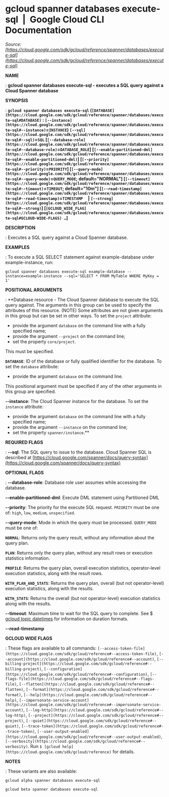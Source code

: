 # gcloud spanner databases execute-sql  |  Google Cloud CLI Documentation

*Source: [https://cloud.google.com/sdk/gcloud/reference/spanner/databases/execute-sql](https://cloud.google.com/sdk/gcloud/reference/spanner/databases/execute-sql)*

**NAME**

: **gcloud spanner databases execute-sql - executes a SQL query against a Cloud Spanner database**

**SYNOPSIS**

: **`gcloud spanner databases execute-sql` (`[DATABASE](https://cloud.google.com/sdk/gcloud/reference/spanner/databases/execute-sql#DATABASE)` : `[--instance](https://cloud.google.com/sdk/gcloud/reference/spanner/databases/execute-sql#--instance)`=`INSTANCE`) `[--sql](https://cloud.google.com/sdk/gcloud/reference/spanner/databases/execute-sql#--sql)`=`SQL` [`[--database-role](https://cloud.google.com/sdk/gcloud/reference/spanner/databases/execute-sql#--database-role)`=`DATABASE_ROLE`] [`[--enable-partitioned-dml](https://cloud.google.com/sdk/gcloud/reference/spanner/databases/execute-sql#--enable-partitioned-dml)`] [`[--priority](https://cloud.google.com/sdk/gcloud/reference/spanner/databases/execute-sql#--priority)`=`PRIORITY`] [`[--query-mode](https://cloud.google.com/sdk/gcloud/reference/spanner/databases/execute-sql#--query-mode)`=`QUERY_MODE`; default="NORMAL"] [`[--timeout](https://cloud.google.com/sdk/gcloud/reference/spanner/databases/execute-sql#--timeout)`=`TIMEOUT`; default="10m"] [`[--read-timestamp](https://cloud.google.com/sdk/gcloud/reference/spanner/databases/execute-sql#--read-timestamp)`=`TIMESTAMP`     | `[--strong](https://cloud.google.com/sdk/gcloud/reference/spanner/databases/execute-sql#--strong)`] [`[GCLOUD_WIDE_FLAG](https://cloud.google.com/sdk/gcloud/reference/spanner/databases/execute-sql#GCLOUD-WIDE-FLAGS) …`]**

**DESCRIPTION**

: Executes a SQL query against a Cloud Spanner database.

**EXAMPLES**

: To execute a SQL SELECT statement against example-database under
example-instance, run:

```
gcloud spanner databases execute-sql example-database --instance=example-instance --sql='SELECT * FROM MyTable WHERE MyKey = 1'
```

**POSITIONAL ARGUMENTS**

: **Database resource - The Cloud Spanner database to execute the SQL query against.
The arguments in this group can be used to specify the attributes of this
resource. (NOTE) Some attributes are not given arguments in this group but can
be set in other ways.
To set the `project` attribute:

- provide the argument `database` on the command line with a fully
specified name;
- provide the argument `--project` on the command line;
- set the property `core/project`.

This must be specified.

**`DATABASE`**:
ID of the database or fully qualified identifier for the database.
To set the `database` attribute:

- provide the argument `database` on the command line.

This positional argument must be specified if any of the other arguments in this
group are specified.

**--instance**:
The Cloud Spanner instance for the database.
To set the `instance` attribute:

- provide the argument `database` on the command line with a fully
specified name;
- provide the argument `--instance` on the command line;
- set the property `spanner/instance`.**

**REQUIRED FLAGS**

: **--sql**:
The SQL query to issue to the database. Cloud Spanner SQL is described at [https://cloud.google.com/spanner/docs/query-syntax](https://cloud.google.com/spanner/docs/query-syntax)

**OPTIONAL FLAGS**

: **--database-role**:
Database role user assumes while accessing the database.

**--enable-partitioned-dml**:
Execute DML statement using Partitioned DML

**--priority**:
The priority for the execute SQL request. `PRIORITY` must
be one of: `high`, `low`, `medium`,
`unspecified`.

**--query-mode**:
Mode in which the query must be processed. `QUERY_MODE`
must be one of:

**`NORMAL`**:
Returns only the query result, without any information about the query plan.

**`PLAN`**:
Returns only the query plan, without any result rows or execution statistics
information.

**`PROFILE`**:
Returns the query plan, overall execution statistics, operator-level execution
statistics, along with the result rows.

**`WITH_PLAN_AND_STATS`**:
Returns the query plan, overall (but not operator-level) execution statistics,
along with the results.

**`WITH_STATS`**:
Returns the overall (but not operator-level) execution statistics along with the
results.

**--timeout**:
Maximum time to wait for the SQL query to complete. See $ [gcloud topic datetimes](https://cloud.google.com/sdk/gcloud/reference/topic/datetimes) for
information on duration formats.

**--read-timestamp**

**GCLOUD WIDE FLAGS**

: These flags are available to all commands: `[--access-token-file](https://cloud.google.com/sdk/gcloud/reference#--access-token-file)`,
`[--account](https://cloud.google.com/sdk/gcloud/reference#--account)`, `[--billing-project](https://cloud.google.com/sdk/gcloud/reference#--billing-project)`,
`[--configuration](https://cloud.google.com/sdk/gcloud/reference#--configuration)`,
`[--flags-file](https://cloud.google.com/sdk/gcloud/reference#--flags-file)`,
`[--flatten](https://cloud.google.com/sdk/gcloud/reference#--flatten)`, `[--format](https://cloud.google.com/sdk/gcloud/reference#--format)`, `[--help](https://cloud.google.com/sdk/gcloud/reference#--help)`, `[--impersonate-service-account](https://cloud.google.com/sdk/gcloud/reference#--impersonate-service-account)`,
`[--log-http](https://cloud.google.com/sdk/gcloud/reference#--log-http)`,
`[--project](https://cloud.google.com/sdk/gcloud/reference#--project)`, `[--quiet](https://cloud.google.com/sdk/gcloud/reference#--quiet)`, `[--trace-token](https://cloud.google.com/sdk/gcloud/reference#--trace-token)`, `[--user-output-enabled](https://cloud.google.com/sdk/gcloud/reference#--user-output-enabled)`,
`[--verbosity](https://cloud.google.com/sdk/gcloud/reference#--verbosity)`.
Run `$ [gcloud help](https://cloud.google.com/sdk/gcloud/reference)` for details.

**NOTES**

: These variants are also available:

```
gcloud alpha spanner databases execute-sql
```

```
gcloud beta spanner databases execute-sql
```